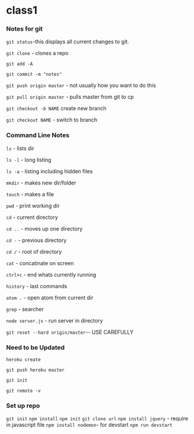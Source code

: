 # class1

### Notes for git

`git status`-this displays all current changes to git.

`git clone` - clones a repo

`git add -A`

`git commit -m "notes"`

`git push origin master` - not usually how you want to do this

`git pull origin master` - pulls master from git to cp

`git checkout -b NAME` create new branch

`git checkout NAME` - switch to branch

### Command Line Notes

`ls` - lists dir

`ls -l` - long listing

`ls -a` - listing including hidden files

`mkdir` - makes new dir/folder

`touch` - makes a file

`pwd` - print working dir

`cd` - current directory

`cd ..` - moves up one directory

`cd -` - previous directory

`cd /` - root of directory

`cat` - concatinate on screen

`ctrl+c` - end whats currently running

`history` - last commands

`atom .` - open atom from current dir

`grep` - searcher

`node server.js` - run server in directory

`git reset --hard origin/master`-- USE CAREFULLY


### Need to be Updated

`heroku create`

`git push heroku master`

`git init`

`git remote -v`

### Set up repo
`git init`
`npm install`
`npm init`
`git clone url`
`npm install jquery` - require in javascript file
`npm install nodemon`- for devstart
`npm run devstart`
